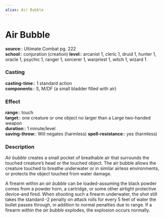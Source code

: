 ```yaml
---
alias: Air Bubble
---
```


# Air Bubble 

**source**:: Ultimate Combat pg. 222  
**school**:: conjuration (creation)
**level**:: arcanist 1, cleric 1, druid 1, hunter 1, oracle 1, psychic 1, ranger 1, sorcerer 1, warpriest 1, witch 1, wizard 1

### Casting 

**casting-time**:: 1 standard action  
**components**:: S, M/DF (a small bladder filled with air)

### Effect 

**range**:: touch  
**target**:: one creature or one object no larger than a Large two-handed weapon  
**duration**:: 1 minute/level  
**saving-throw**:: Will negates (harmless)
**spell-resistance**:: yes (harmless)

### Description 

*Air bubble* creates a small pocket of breathable air that surrounds the touched creature’s head or the touched object. The air bubble allows the creature touched to breathe underwater or in similar airless environments, or protects the object touched from water damage.  
  
A firearm within an *air bubble* can be loaded-assuming the black powder comes from a powder horn, a cartridge, or some other airtight protective device-and fired. When shooting such a firearm underwater, the shot still takes the standard -2 penalty on attack rolls for every 5 feet of water the bullet passes through, in addition to normal penalties due to range. If a firearm within the *air bubble* explodes, the explosion occurs normally.
